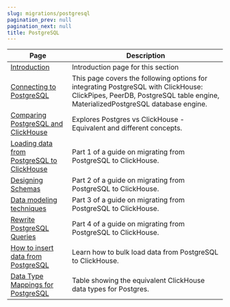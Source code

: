 ```yaml
---
slug: migrations/postgresql
pagination_prev: null
pagination_next: null
title: PostgreSQL
---
```


| Page                                                                                                                 | Description                                                                                                                                                             |
|----------------------------------------------------------------------------------------------------------------------|-------------------------------------------------------------------------------------------------------------------------------------------------------------------------|
| [Introduction](./overview.md)                                                                                        | Introduction page for this section                                                                                                                                      |
| [Connecting to PostgreSQL](../../integrations/data-ingestion/dbms/postgresql/connecting-to-postgresql.md)            | This page covers the following options for integrating PostgreSQL with ClickHouse: ClickPipes, PeerDB, PostgreSQL table engine, MaterializedPostgreSQL database engine. |
| [Comparing PostgreSQL and ClickHouse](../../integrations/data-ingestion/dbms/postgresql/postgres-vs-clickhouse.md)   | Explores Postgres vs ClickHouse - Equivalent and different concepts.                                                                                                    |
| [Loading data from PostgreSQL to ClickHouse](./dataset.md)                                                           | Part 1 of a guide on migrating from PostgreSQL to ClickHouse.                                                                                                           |
| [Designing Schemas](./designing-schemas.md)                                                                          | Part 2 of a guide on migrating from PostgreSQL to ClickHouse.                                                                                                           |
| [Data modeling techniques](./data-modeling-techniques.md)                                                            | Part 3 of a guide on migrating from PostgreSQL to ClickHouse.                                                                                                           |
| [Rewrite PostgreSQL Queries](../../integrations/data-ingestion/dbms/postgresql/rewriting-postgres-queries.md)        | Part 4 of a guide on migrating from PostgreSQL to ClickHouse.                                                                                                           |
| [How to insert data from PostgreSQL](../../integrations/data-ingestion/dbms/postgresql/inserting-data.md)            | Learn how to bulk load data from PostgreSQL to ClickHouse.                                                                                                              |
| [Data Type Mappings for PostgreSQL](../../integrations/data-ingestion/dbms/postgresql/data-type-mappings.md)         | Table showing the equivalent ClickHouse data types for Postgres.                                                                                                        |
